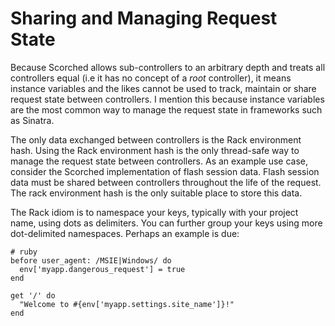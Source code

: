 Sharing and Managing Request State
==================================
Because Scorched allows sub-controllers to an arbitrary depth and treats all controllers equal (i.e it has no concept of a _root_ controller), it means instance variables and the likes cannot be used to track, maintain or share request state between controllers. I mention this because instance variables are the most common way to manage the request state in frameworks such as Sinatra.

The only data exchanged between controllers is the Rack environment hash. Using the Rack environment hash is the only thread-safe way to manage the request state between controllers. As an example use case, consider the Scorched implementation of flash session data. Flash session data must be shared between controllers throughout the life of the request. The rack environment hash is the only suitable place to store this data.

The Rack idiom is to namespace your keys, typically with your project name, using dots as delimiters. You can further group your keys using more dot-delimited namespaces. Perhaps an example is due:

    # ruby
    before user_agent: /MSIE|Windows/ do
      env['myapp.dangerous_request'] = true
    end
    
    get '/' do
      "Welcome to #{env['myapp.settings.site_name']}!"
    end